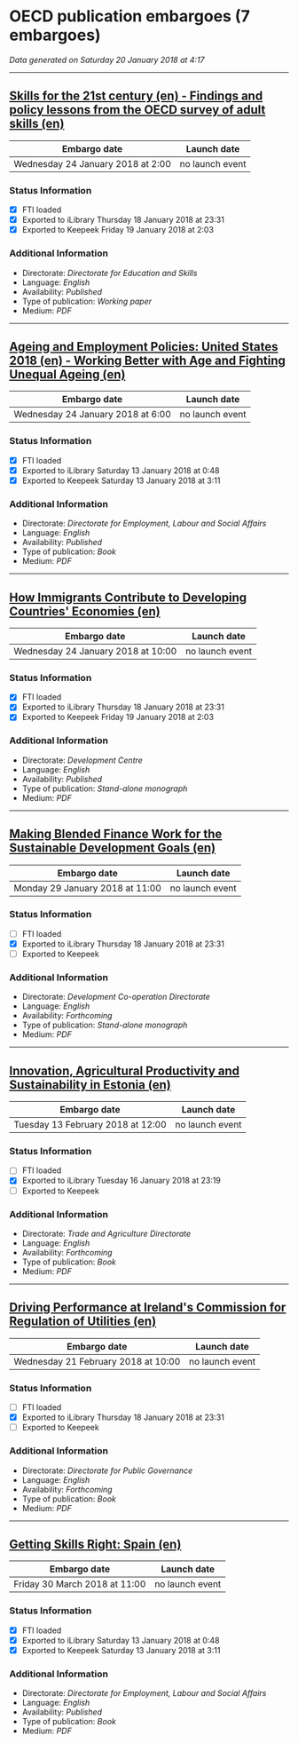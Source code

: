 # OECD publication embargoes (7 embargoes)

*Data generated on Saturday 20 January 2018 at 4:17*

------

## [Skills for the 21st century (en) -  Findings and policy lessons from the OECD survey of adult skills (en)](https://doi.org/10.1787/96e69229-en)

Embargo date | Launch date
-------------|------------
Wednesday 24 January 2018 at 2:00 | no launch event

### Status Information
- [x] FTI loaded 
- [x] Exported to iLibrary Thursday 18 January 2018 at 23:31
- [x] Exported to Keepeek Friday 19 January 2018 at 2:03

### Additional Information

* Directorate: *Directorate for Education and Skills*
* Language: *English*
* Availability: *Published*
* Type of publication: *Working paper*
* Medium: *PDF*

------

## [Ageing and Employment Policies: United States 2018 (en) - Working Better with Age and Fighting Unequal Ageing (en)](https://doi.org/10.1787/9789264190115-en)

Embargo date | Launch date
-------------|------------
Wednesday 24 January 2018 at 6:00 | no launch event

### Status Information
- [x] FTI loaded 
- [x] Exported to iLibrary Saturday 13 January 2018 at 0:48
- [x] Exported to Keepeek Saturday 13 January 2018 at 3:11

### Additional Information

* Directorate: *Directorate for Employment, Labour and Social Affairs*
* Language: *English*
* Availability: *Published*
* Type of publication: *Book*
* Medium: *PDF*

------

## [How Immigrants Contribute to Developing Countries' Economies (en)](https://doi.org/10.1787/9789264288737-en)

Embargo date | Launch date
-------------|------------
Wednesday 24 January 2018 at 10:00 | no launch event

### Status Information
- [x] FTI loaded 
- [x] Exported to iLibrary Thursday 18 January 2018 at 23:31
- [x] Exported to Keepeek Friday 19 January 2018 at 2:03

### Additional Information

* Directorate: *Development Centre*
* Language: *English*
* Availability: *Published*
* Type of publication: *Stand-alone monograph*
* Medium: *PDF*

------

## [Making Blended Finance Work for the Sustainable Development Goals (en)](https://doi.org/10.1787/9789264288768-en)

Embargo date | Launch date
-------------|------------
Monday 29 January 2018 at 11:00 | no launch event

### Status Information
- [ ] FTI loaded
- [x] Exported to iLibrary Thursday 18 January 2018 at 23:31
- [ ] Exported to Keepeek

### Additional Information

* Directorate: *Development Co-operation Directorate*
* Language: *English*
* Availability: *Forthcoming*
* Type of publication: *Stand-alone monograph*
* Medium: *PDF*

------

## [Innovation, Agricultural Productivity and Sustainability in Estonia (en)](https://doi.org/10.1787/9789264288744-en)

Embargo date | Launch date
-------------|------------
Tuesday 13 February 2018 at 12:00 | no launch event

### Status Information
- [ ] FTI loaded
- [x] Exported to iLibrary Tuesday 16 January 2018 at 23:19
- [ ] Exported to Keepeek

### Additional Information

* Directorate: *Trade and Agriculture Directorate*
* Language: *English*
* Availability: *Forthcoming*
* Type of publication: *Book*
* Medium: *PDF*

------

## [Driving Performance at Ireland's Commission for Regulation of Utilities (en)](https://doi.org/10.1787/9789264190061-en)

Embargo date | Launch date
-------------|------------
Wednesday 21 February 2018 at 10:00 | no launch event

### Status Information
- [ ] FTI loaded
- [x] Exported to iLibrary Thursday 18 January 2018 at 23:31
- [ ] Exported to Keepeek

### Additional Information

* Directorate: *Directorate for Public Governance*
* Language: *English*
* Availability: *Forthcoming*
* Type of publication: *Book*
* Medium: *PDF*

------

## [Getting Skills Right: Spain (en)](https://doi.org/10.1787/9789264282346-en)

Embargo date | Launch date
-------------|------------
Friday 30 March 2018 at 11:00 | no launch event

### Status Information
- [x] FTI loaded 
- [x] Exported to iLibrary Saturday 13 January 2018 at 0:48
- [x] Exported to Keepeek Saturday 13 January 2018 at 3:11

### Additional Information

* Directorate: *Directorate for Employment, Labour and Social Affairs*
* Language: *English*
* Availability: *Published*
* Type of publication: *Book*
* Medium: *PDF*